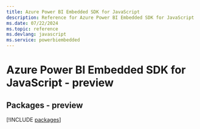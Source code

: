 ```yaml
---
title: Azure Power BI Embedded SDK for JavaScript
description: Reference for Azure Power BI Embedded SDK for JavaScript
ms.date: 07/22/2024
ms.topic: reference
ms.devlang: javascript
ms.service: powerbiembedded
---
```

# Azure Power BI Embedded SDK for JavaScript - preview
## Packages - preview
[!INCLUDE [packages](power-bi-embedded-index.md)]